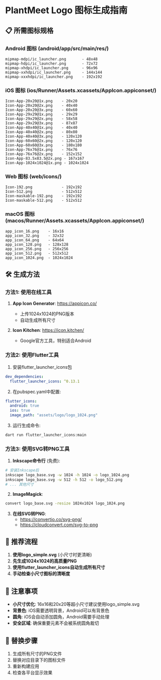 # PlantMeet Logo 图标生成指南

## 📋 所需图标规格

### Android 图标 (android/app/src/main/res/)
```
mipmap-mdpi/ic_launcher.png       - 48x48
mipmap-hdpi/ic_launcher.png       - 72x72  
mipmap-xhdpi/ic_launcher.png      - 96x96
mipmap-xxhdpi/ic_launcher.png     - 144x144
mipmap-xxxhdpi/ic_launcher.png    - 192x192
```

### iOS 图标 (ios/Runner/Assets.xcassets/AppIcon.appiconset/)
```
Icon-App-20x20@1x.png    - 20x20
Icon-App-20x20@2x.png    - 40x40
Icon-App-20x20@3x.png    - 60x60
Icon-App-29x29@1x.png    - 29x29
Icon-App-29x29@2x.png    - 58x58
Icon-App-29x29@3x.png    - 87x87
Icon-App-40x40@1x.png    - 40x40
Icon-App-40x40@2x.png    - 80x80
Icon-App-40x40@3x.png    - 120x120
Icon-App-60x60@2x.png    - 120x120
Icon-App-60x60@3x.png    - 180x180
Icon-App-76x76@1x.png    - 76x76
Icon-App-76x76@2x.png    - 152x152
Icon-App-83.5x83.5@2x.png - 167x167
Icon-App-1024x1024@1x.png - 1024x1024
```

### Web 图标 (web/icons/)
```
Icon-192.png             - 192x192
Icon-512.png             - 512x512
Icon-maskable-192.png    - 192x192
Icon-maskable-512.png    - 512x512
```

### macOS 图标 (macos/Runner/Assets.xcassets/AppIcon.appiconset/)
```
app_icon_16.png    - 16x16
app_icon_32.png    - 32x32  
app_icon_64.png    - 64x64
app_icon_128.png   - 128x128
app_icon_256.png   - 256x256
app_icon_512.png   - 512x512
app_icon_1024.png  - 1024x1024
```

## 🛠️ 生成方法

### 方法1: 使用在线工具
1. **App Icon Generator**: https://appicon.co/
   - 上传1024x1024的PNG版本
   - 自动生成所有尺寸

2. **Icon Kitchen**: https://icon.kitchen/
   - Google官方工具，特别适合Android

### 方法2: 使用Flutter工具
1. 安装flutter_launcher_icons包
```yaml
dev_dependencies:
  flutter_launcher_icons: ^0.13.1
```

2. 在pubspec.yaml中配置:
```yaml
flutter_icons:
  android: true
  ios: true
  image_path: "assets/logo/logo_1024.png"
```

3. 运行生成命令:
```bash
dart run flutter_launcher_icons:main
```

### 方法3: 使用SVG转PNG工具
1. **Inkscape命令行** (免费):
```bash
# 安装Inkscape后
inkscape logo_base.svg -w 1024 -h 1024 -o logo_1024.png
inkscape logo_base.svg -w 512 -h 512 -o logo_512.png
# ... 其他尺寸
```

2. **ImageMagick**:
```bash
convert logo_base.svg -resize 1024x1024 logo_1024.png
```

3. **在线SVG转PNG**:
   - https://convertio.co/svg-png/
   - https://cloudconvert.com/svg-to-png

## 🎯 推荐流程

1. **使用logo_simple.svg** (小尺寸时更清晰)
2. **先生成1024x1024的高质量PNG**
3. **使用flutter_launcher_icons自动生成所有尺寸**
4. **手动检查小尺寸图标的清晰度**

## 📝 注意事项

- **小尺寸优化**: 16x16和20x20等超小尺寸建议使用logo_simple.svg
- **背景色**: iOS需要透明背景，Android可以有背景色
- **圆角**: iOS会自动添加圆角，Android需要手动处理
- **安全区域**: 确保重要元素不会被系统圆角裁切

## 🔄 替换步骤

1. 生成所有尺寸的PNG文件
2. 替换对应目录下的图标文件
3. 重新构建应用
4. 检查各平台显示效果